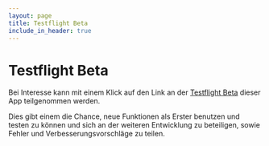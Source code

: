 ```yaml
---
layout: page
title: Testflight Beta
include_in_header: true
---
```


# Testflight Beta

Bei Interesse kann mit einem Klick auf den Link  an der [Testflight Beta](https://apple.com) dieser App teilgenommen werden.

Dies gibt einem die Chance, neue Funktionen als Erster benutzen und testen zu können und sich an der weiteren Entwicklung zu beteiligen, sowie Fehler und Verbesserungsvorschläge zu teilen.

<br>